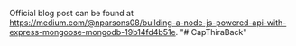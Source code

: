 Official blog post can be found at https://medium.com/@nparsons08/building-a-node-js-powered-api-with-express-mongoose-mongodb-19b14fd4b51e.
"# CapThiraBack" 
